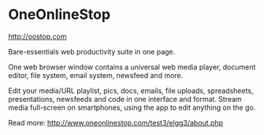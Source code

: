 OneOnlineStop
=============

http://oostop.com

Bare-essentials web productivity suite in one page.

One web browser window contains a universal web media player, document editor, file system, email system, newsfeed and more.

Edit your media/URL playlist, pics, docs, emails, file uploads, spreadsheets, presentations, newsfeeds and code in one interface and format.
Stream media full-screen on smartphones, using the app to edit anything on the go.

Read more: http://www.oneonlinestop.com/test3/elgg3/about.php
